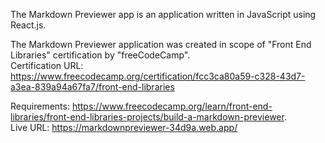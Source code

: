 The Markdown Previewer app is an application written in JavaScript using React.js.

The Markdown Previewer application was created in scope of "Front End Libraries" certification by "freeCodeCamp".\
Certification URL: https://www.freecodecamp.org/certification/fcc3ca80a59-c328-43d7-a3ea-839a94a67fa7/front-end-libraries

Requirements: https://www.freecodecamp.org/learn/front-end-libraries/front-end-libraries-projects/build-a-markdown-previewer. \
Live URL: https://markdownpreviewer-34d9a.web.app/
